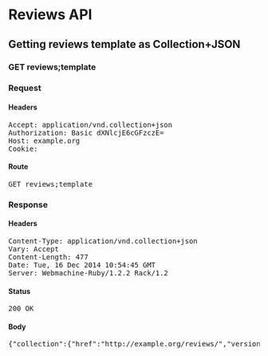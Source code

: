 # Reviews API

## Getting reviews template as Collection+JSON

### GET reviews;template
### Request

#### Headers

<pre>Accept: application/vnd.collection+json
Authorization: Basic dXNlcjE6cGFzczE=
Host: example.org
Cookie: </pre>

#### Route

<pre>GET reviews;template</pre>

### Response

#### Headers

<pre>Content-Type: application/vnd.collection+json
Vary: Accept
Content-Length: 477
Date: Tue, 16 Dec 2014 10:54:45 GMT
Server: Webmachine-Ruby/1.2.2 Rack/1.2</pre>

#### Status

<pre>200 OK</pre>

#### Body

<pre>{"collection":{"href":"http://example.org/reviews/","version":"1.0","links":[{"href":"http://example.org/reviews;template","rel":"template","prompt":"Add a Work"}],"template":{"data":[{"name":"url","prompt":"Web Page URL"},{"name":"name","prompt":"Title"},{"name":"contentUrl","prompt":"Media File URL"},{"name":"creator","prompt":"Creator"},{"name":"license","prompt":"License"},{"name":"description","prompt":"Description"},{"name":"isBasedOnUrl","prompt":"Based on URL"}]}}}</pre>

